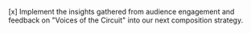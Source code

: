 [x] Implement the insights gathered from audience engagement and feedback on "Voices of the Circuit" into our next composition strategy.